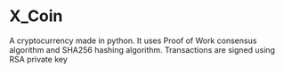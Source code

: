 # X_Coin
A cryptocurrency made in python.
It uses Proof of Work consensus algorithm and SHA256 hashing algorithm.
Transactions are signed using RSA private key
